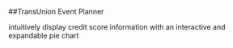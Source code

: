 ##TransUnion Event Planner

intuitively display credit score information with an interactive and expandable pie chart

